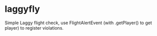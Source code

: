 # laggyfly
 Simple Laggy flight check, use FlightAlertEvent (with .getPlayer() to get player) to register violations.
